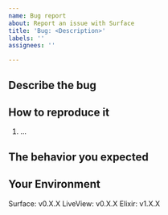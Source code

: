 ```yaml
---
name: Bug report
about: Report an issue with Surface
title: 'Bug: <Description>'
labels: ''
assignees: ''

---
```


## Describe the bug

## How to reproduce it
1. ...

## The behavior you expected

## Your Environment
Surface: v0.X.X
LiveView: v0.X.X
Elixir: v1.X.X
